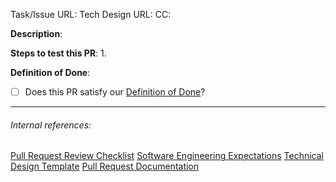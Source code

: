Task/Issue URL:
Tech Design URL:
CC:

**Description**:

**Steps to test this PR**:
1.

<!--
Tagging instructions
If this PR isn't ready to be merged for whatever reason it should be marked with the `DO NOT MERGE` label (particularly if it's a draft)
If it's pending Product Review/PFR, please add the `Pending Product Review` label.

If at any point it isn't actively being worked on/ready for review/otherwise moving forward (besides the above PR/PFR exception) strongly consider closing it (or not opening it in the first place). If you decide not to close it, make sure it's labelled to make it clear the PRs state and comment with more information.
-->

**Definition of Done**:

* [ ] Does this PR satisfy our [Definition of Done](https://app.asana.com/0/1202500774821704/1207634633537039/f)?

---
###### Internal references:
[Pull Request Review Checklist](https://app.asana.com/0/1202500774821704/1203764234894239/f)
[Software Engineering Expectations](https://app.asana.com/0/59792373528535/199064865822552)
[Technical Design Template](https://app.asana.com/0/59792373528535/184709971311943)
[Pull Request Documentation](https://app.asana.com/0/1202500774821704/1204012835277482/f)

